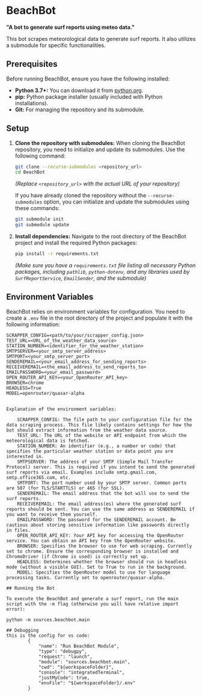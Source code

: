 # BeachBot

**"A bot to generate surf reports using meteo data."**

This bot scrapes meteorological data to generate surf reports. It also utilizes a submodule for specific functionalities.

## Prerequisites

Before running BeachBot, ensure you have the following installed:

* **Python 3.7+:** You can download it from [python.org](https://www.python.org/downloads/).
* **pip:** Python package installer (usually included with Python installations).
* **Git:** For managing the repository and its submodule.

## Setup

1.  **Clone the repository with submodules:**
    When cloning the BeachBot repository, you need to initialize and update its submodules. Use the following command:
    ```bash
    git clone --recurse-submodules <repository_url>
    cd BeachBot
    ```
    *(Replace `<repository_url>` with the actual URL of your repository)*

    If you have already cloned the repository without the `--recurse-submodules` option, you can initialize and update the submodules using these commands:
    ```bash
    git submodule init
    git submodule update
    ```

2.  **Install dependencies:**
    Navigate to the root directory of the BeachBot project and install the required Python packages:
    ```bash
    pip install -r requirements.txt
    ```
    *(Make sure you have a `requirements.txt` file listing all necessary Python packages, including `pathlib`, `python-dotenv`, and any libraries used by `SurfReportService`, `EmailSender`, and the submodule)*

## Environment Variables

BeachBot relies on environment variables for configuration. You need to create a `.env` file in the root directory of the project and populate it with the following information:

```dotenv
SCRAPPER_CONFIG=<path/to/your/scrapper_config.json>
TEST_URL=<URL_of_the_weather_data_source>
STATION_NUMBER=<identifier_for_the_weather_station>
SMTPSERVER=<your_smtp_server_address>
SMTPORT=<your_smtp_server_port>
SENDEREMAIL=<your_email_address_for_sending_reports>
RECEIVEREMAIL=<the_email_address_to_send_reports_to>
EMAILPASSWORD=<your_email_password>
OPEN_ROUTER_API_KEY=<your_OpenRouter_API_key>
BROWSER=chrome
HEADLESS=True
MODEL=openrouter/quasar-alpha


Explanation of the environment variables:

    SCRAPPER_CONFIG: The file path to your configuration file for the data scraping process. This file likely contains settings for how the bot should extract information from the weather data source.
    TEST_URL: The URL of the website or API endpoint from which the meteorological data is fetched.
    STATION_NUMBER: An identifier (e.g., a number or code) that specifies the particular weather station or data point you are interested in.
    SMTPSERVER: The address of your SMTP (Simple Mail Transfer Protocol) server. This is required if you intend to send the generated surf reports via email. Examples include smtp.gmail.com, smtp.office365.com, etc.
    SMTPORT: The port number used by your SMTP server. Common ports are 587 (for TLS/STARTTLS) or 465 (for SSL).
    SENDEREMAIL: The email address that the bot will use to send the surf reports.
    RECEIVEREMAIL: The email address(es) where the generated surf reports should be sent. You can use the same address as SENDEREMAIL if you want to receive them yourself.
    EMAILPASSWORD: The password for the SENDEREMAIL account. Be cautious about storing sensitive information like passwords directly in files.
    OPEN_ROUTER_API_KEY: Your API key for accessing the OpenRouter service. You can obtain an API key from the OpenRouter website.
    BROWSER: Specifies the browser to use for web scraping. Currently set to chrome. Ensure the corresponding browser is installed and ChromeDriver (if Chrome is used) is correctly set up.
    HEADLESS: Determines whether the browser should run in headless mode (without a visible GUI). Set to True to run in the background.
    MODEL: Specifies the OpenRouter model to use for language processing tasks. Currently set to openrouter/quasar-alpha.

## Running the Bot

To execute the BeachBot and generate a surf report, run the main script with the -m flag (otherwise you will have relative import error):

python -m sources.beachbot.main

## Debugging
this is the config for vs code:
        {
            "name": "Run BeachBot Module",
            "type": "debugpy",
            "request": "launch",
            "module": "sources.beachbot.main",
            "cwd": "${workspaceFolder}",
            "console": "integratedTerminal",
            "justMyCode": true,
            "envFile": "${workspaceFolder}/.env"
        }
